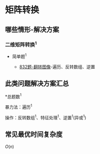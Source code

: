 # 矩阵转换

## 哪些情形-解决方案

### 二维矩阵转换$^1$

+ 简单题$^1$

  + [832题-翻转图像](832-FlippinganImage.md)-遍历、反转数组、逆置

## 此类问题解决方案汇总

\*总题数$^1$

暴力法：遍历$^1$

操作：反转数组$^1$、特征处理$^1$、逆置$^1$(异或$^1$)

## 常见最优时间复杂度

$O(n)$
